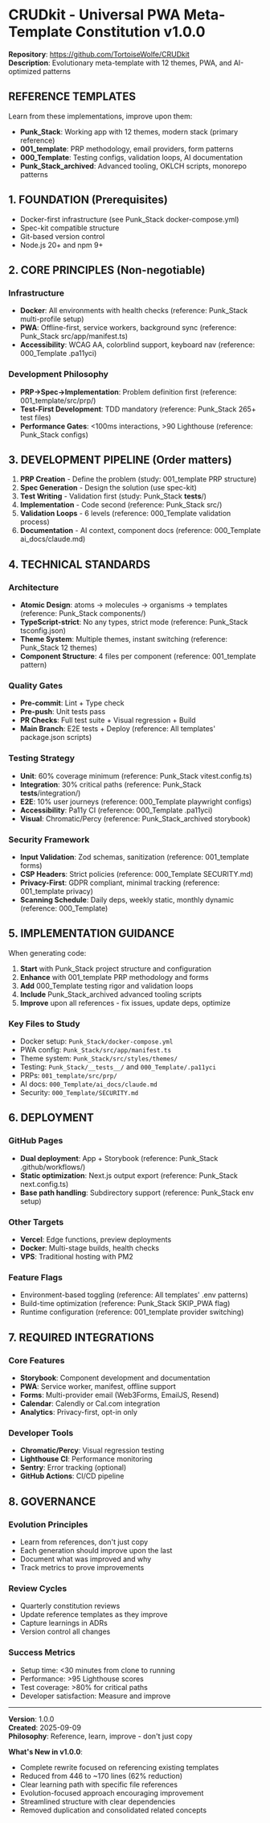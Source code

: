 # CRUDkit - Universal PWA Meta-Template Constitution v1.0.0

**Repository**: https://github.com/TortoiseWolfe/CRUDkit  
**Description**: Evolutionary meta-template with 12 themes, PWA, and AI-optimized patterns

## REFERENCE TEMPLATES

Learn from these implementations, improve upon them:

- **Punk_Stack**: Working app with 12 themes, modern stack (primary reference)
- **001_template**: PRP methodology, email providers, form patterns
- **000_Template**: Testing configs, validation loops, AI documentation
- **Punk_Stack_archived**: Advanced tooling, OKLCH scripts, monorepo patterns

## 1. FOUNDATION (Prerequisites)

- Docker-first infrastructure (see Punk_Stack docker-compose.yml)
- Spec-kit compatible structure
- Git-based version control
- Node.js 20+ and npm 9+

## 2. CORE PRINCIPLES (Non-negotiable)

### Infrastructure

- **Docker**: All environments with health checks (reference: Punk_Stack multi-profile setup)
- **PWA**: Offline-first, service workers, background sync (reference: Punk_Stack src/app/manifest.ts)
- **Accessibility**: WCAG AA, colorblind support, keyboard nav (reference: 000_Template .pa11yci)

### Development Philosophy

- **PRP→Spec→Implementation**: Problem definition first (reference: 001_template/src/prp/)
- **Test-First Development**: TDD mandatory (reference: Punk_Stack 265+ test files)
- **Performance Gates**: <100ms interactions, >90 Lighthouse (reference: Punk_Stack configs)

## 3. DEVELOPMENT PIPELINE (Order matters)

1. **PRP Creation** - Define the problem (study: 001_template PRP structure)
2. **Spec Generation** - Design the solution (use spec-kit)
3. **Test Writing** - Validation first (study: Punk_Stack **tests**/)
4. **Implementation** - Code second (reference: Punk_Stack src/)
5. **Validation Loops** - 6 levels (reference: 000_Template validation process)
6. **Documentation** - AI context, component docs (reference: 000_Template ai_docs/claude.md)

## 4. TECHNICAL STANDARDS

### Architecture

- **Atomic Design**: atoms → molecules → organisms → templates (reference: Punk_Stack components/)
- **TypeScript-strict**: No any types, strict mode (reference: Punk_Stack tsconfig.json)
- **Theme System**: Multiple themes, instant switching (reference: Punk_Stack 12 themes)
- **Component Structure**: 4 files per component (reference: 001_template pattern)

### Quality Gates

- **Pre-commit**: Lint + Type check
- **Pre-push**: Unit tests pass
- **PR Checks**: Full test suite + Visual regression + Build
- **Main Branch**: E2E tests + Deploy
  (reference: All templates' package.json scripts)

### Testing Strategy

- **Unit**: 60% coverage minimum (reference: Punk_Stack vitest.config.ts)
- **Integration**: 30% critical paths (reference: Punk_Stack **tests**/integration/)
- **E2E**: 10% user journeys (reference: 000_Template playwright configs)
- **Accessibility**: Pa11y CI (reference: 000_Template .pa11yci)
- **Visual**: Chromatic/Percy (reference: Punk_Stack_archived storybook)

### Security Framework

- **Input Validation**: Zod schemas, sanitization (reference: 001_template forms)
- **CSP Headers**: Strict policies (reference: 000_Template SECURITY.md)
- **Privacy-First**: GDPR compliant, minimal tracking (reference: 001_template privacy)
- **Scanning Schedule**: Daily deps, weekly static, monthly dynamic (reference: 000_Template)

## 5. IMPLEMENTATION GUIDANCE

When generating code:

1. **Start** with Punk_Stack project structure and configuration
2. **Enhance** with 001_template PRP methodology and forms
3. **Add** 000_Template testing rigor and validation loops
4. **Include** Punk_Stack_archived advanced tooling scripts
5. **Improve** upon all references - fix issues, update deps, optimize

### Key Files to Study

- Docker setup: `Punk_Stack/docker-compose.yml`
- PWA config: `Punk_Stack/src/app/manifest.ts`
- Theme system: `Punk_Stack/src/styles/themes/`
- Testing: `Punk_Stack/__tests__/` and `000_Template/.pa11yci`
- PRPs: `001_template/src/prp/`
- AI docs: `000_Template/ai_docs/claude.md`
- Security: `000_Template/SECURITY.md`

## 6. DEPLOYMENT

### GitHub Pages

- **Dual deployment**: App + Storybook (reference: Punk_Stack .github/workflows/)
- **Static optimization**: Next.js output export (reference: Punk_Stack next.config.ts)
- **Base path handling**: Subdirectory support (reference: Punk_Stack env setup)

### Other Targets

- **Vercel**: Edge functions, preview deployments
- **Docker**: Multi-stage builds, health checks
- **VPS**: Traditional hosting with PM2

### Feature Flags

- Environment-based toggling (reference: All templates' .env patterns)
- Build-time optimization (reference: Punk_Stack SKIP_PWA flag)
- Runtime configuration (reference: 001_template provider switching)

## 7. REQUIRED INTEGRATIONS

### Core Features

- **Storybook**: Component development and documentation
- **PWA**: Service worker, manifest, offline support
- **Forms**: Multi-provider email (Web3Forms, EmailJS, Resend)
- **Calendar**: Calendly or Cal.com integration
- **Analytics**: Privacy-first, opt-in only

### Developer Tools

- **Chromatic/Percy**: Visual regression testing
- **Lighthouse CI**: Performance monitoring
- **Sentry**: Error tracking (optional)
- **GitHub Actions**: CI/CD pipeline

## 8. GOVERNANCE

### Evolution Principles

- Learn from references, don't just copy
- Each generation should improve upon the last
- Document what was improved and why
- Track metrics to prove improvements

### Review Cycles

- Quarterly constitution reviews
- Update reference templates as they improve
- Capture learnings in ADRs
- Version control all changes

### Success Metrics

- Setup time: <30 minutes from clone to running
- Performance: >95 Lighthouse scores
- Test coverage: >80% for critical paths
- Developer satisfaction: Measure and improve

---

**Version**: 1.0.0  
**Created**: 2025-09-09  
**Philosophy**: Reference, learn, improve - don't just copy

**What's New in v1.0.0**:

- Complete rewrite focused on referencing existing templates
- Reduced from 446 to ~170 lines (62% reduction)
- Clear learning path with specific file references
- Evolution-focused approach encouraging improvement
- Streamlined structure with clear dependencies
- Removed duplication and consolidated related concepts
